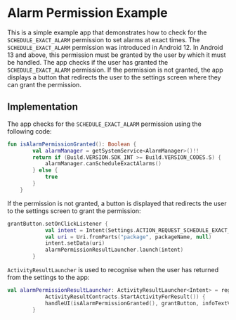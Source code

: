# Alarm Permission Example
This is a simple example app that demonstrates how to check for the `SCHEDULE_EXACT_ALARM` permission to set alarms at exact times. The `SCHEDULE_EXACT_ALARM` permission was introduced in Android 12. In Android 13 and above, this permission must be granted by the user by which it must be handled. The app checks if the user has granted the `SCHEDULE_EXACT_ALARM` permission. If the permission is not granted, the app displays a button that redirects the user to the settings screen where they can grant the permission.

## Implementation
The app checks for the `SCHEDULE_EXACT_ALARM` permission using the following code:

```kotlin
fun isAlarmPermissionGranted(): Boolean {
        val alarmManager = getSystemService<AlarmManager>()!!
        return if (Build.VERSION.SDK_INT >= Build.VERSION_CODES.S) {
            alarmManager.canScheduleExactAlarms()
        } else {
            true
        }
    }
```
If the permission is not granted, a button is displayed that redirects the user to the settings screen to grant the permission:
```kotlin
grantButton.setOnClickListener {
            val intent = Intent(Settings.ACTION_REQUEST_SCHEDULE_EXACT_ALARM)
            val uri = Uri.fromParts("package", packageName, null)
            intent.setData(uri)
            alarmPermissionResultLauncher.launch(intent)
        }
```

``ActivityResultLauncher`` is used to recognise when the user has returned from the settings to the app:
```kotlin
val alarmPermissionResultLauncher: ActivityResultLauncher<Intent> = registerForActivityResult(
            ActivityResultContracts.StartActivityForResult()) {
            handleUI(isAlarmPermissionGranted(), grantButton, infoTextView)
        }
```
